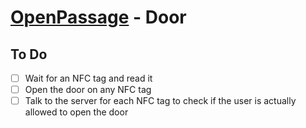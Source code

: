 # [OpenPassage](../) - Door

## To Do
- [ ] Wait for an NFC tag and read it
- [ ] Open the door on any NFC tag
- [ ] Talk to the server for each NFC tag to check if the user is actually allowed to open the door
